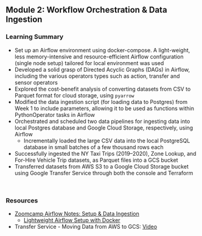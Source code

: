 ## Module 2: Workflow Orchestration & Data Ingestion
### Learning Summary
- Set up an Airflow environment using docker-compose. A light-weight, less memory-intensive and resource-efficient Airflow configuration (single node setup) tailored for local environment was used
- Developed a solid grasp of Directed Acyclic Graphs (DAGs) in Airflow, including the various operators types such as action, transfer and sensor operators
- Explored the cost-benefit analysis of converting datasets from CSV to Parquet format for cloud storage, using `pyarrow`
- Modified the data ingestion script (for loading data to Postgres) from Week 1 to include parameters, allowing it to be used as functions within PythonOperator tasks in Airflow
- Orchestrated and scheduled two data pipelines for ingesting data into local Postgres database and Google Cloud Storage, respectively, using Airflow
    - Incrementally loaded the large CSV data into the local PostgreSQL database in small batches of a few thousand rows each
- Successfully ingested the NY Taxi Trips (2019–2020), Zone Lookup, and For-Hire Vehicle Trip datasets, as Parquet files into a GCS bucket
- Transferred datasets from AWS S3 to a Google Cloud Storage bucket using Google Transfer Service through both the console and Terraform

<br>

### Resources
- [Zoomcamp Airflow Notes: Setup & Data Ingestion](https://github.com/DataTalksClub/data-engineering-zoomcamp/tree/main/cohorts/2022/week_2_data_ingestion)
    - [Lightweight Airflow Setup with Docker](https://github.com/DataTalksClub/data-engineering-zoomcamp/tree/main/cohorts/2022/week_2_data_ingestion/airflow#setup---custom-no-frills-version-lightweight)
- Transfer Service - Moving Data from AWS to GCS: [Video](https://github.com/DataTalksClub/data-engineering-zoomcamp/tree/main/cohorts/2022/week_2_data_ingestion)